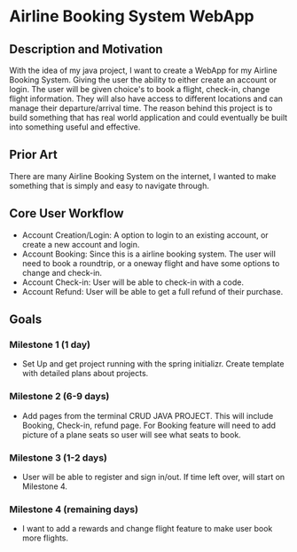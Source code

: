 # Airline Booking System WebApp

## Description and Motivation
With the idea of my java project, I want to create a WebApp for my Airline Booking System. Giving the user the ability to either create an account or login. The user will be given choice's to book a flight, check-in, change flight information. They will also have access to different locations and can manage their departure/arrival time. The reason behind this project is to build something that has real world application and could eventually be built into something useful and effective.

## Prior Art
There are many Airline Booking System on the internet, I wanted to make something that is simply and easy to navigate through.

## Core User Workflow
- Account Creation/Login: A option to login to an existing account, or create a new account and login.
- Account Booking: Since this is a airline booking system. The user will need to book a roundtrip, or a oneway flight and have some options to change and check-in.
- Account Check-in: User will be able to check-in with a code.
- Account Refund: User will be able to get a full refund of their purchase.

## Goals
### Milestone 1 (1 day)
- Set Up and get project running with the spring initializr. Create template with detailed plans about projects.

### Milestone 2 (6-9 days)
- Add pages from the terminal CRUD JAVA PROJECT. This will include Booking, Check-in, refund page. For Booking feature will need to add picture of a plane seats so user will see what seats to book.

### Milestone 3 (1-2 days)
- User will be able to register and sign in/out. If time left over, will start on Milestone 4.

### Milestone 4 (remaining days)
- I want to add a rewards and change flight feature to make user book more flights.

